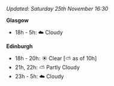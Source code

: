 *Updated: Saturday 25th November 16:30*

**Glasgow**

* 18h - 5h: :cloud: Cloudy

**Edinburgh**

* 18h - 20h: :sunny: Clear [:partly_sunny: as of 10h]
* 21h, 22h: :partly_sunny: Partly Cloudy
* 23h - 5h: :cloud: Cloudy
